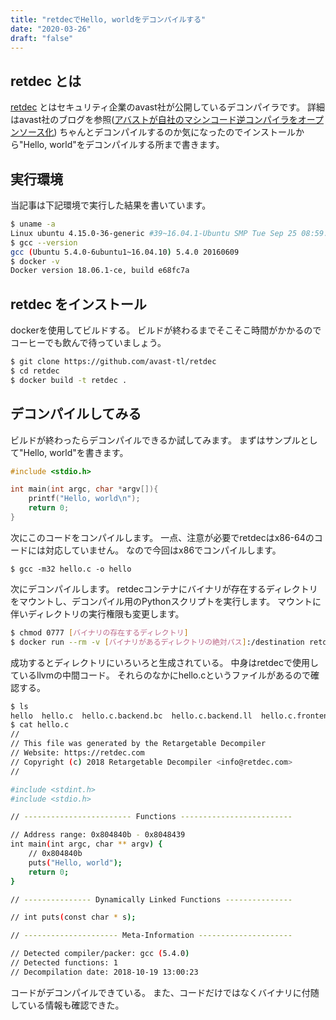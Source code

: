 ```yaml
---
title: "retdecでHello, worldをデコンパイルする"
date: "2020-03-26"
draft: "false"
---
```


## retdec とは
[retdec](https://github.com/avast-tl/retdec)  とはセキュリティ企業のavast社が公開しているデコンパイラです。
詳細はavast社のブログを参照([アバストが自社のマシンコード逆コンパイラをオープンソース化](https://blog.avast.com/jp/avast-open-sources-its-machine-code-decompiler-0))
ちゃんとデコンパイルするのか気になったのでインストールから"Hello, world"をデコンパイルする所まで書きます。

## 実行環境
当記事は下記環境で実行した結果を書いています。

```bash
$ uname -a
Linux ubuntu 4.15.0-36-generic #39~16.04.1-Ubuntu SMP Tue Sep 25 08:59:23 UTC 2018 x86_64 x86_64 x86_64 GNU/Linux
$ gcc --version
gcc (Ubuntu 5.4.0-6ubuntu1~16.04.10) 5.4.0 20160609
$ docker -v
Docker version 18.06.1-ce, build e68fc7a
```

## retdec をインストール
dockerを使用してビルドする。
ビルドが終わるまでそこそこ時間がかかるのでコーヒーでも飲んで待っていましょう。

```bash
$ git clone https://github.com/avast-tl/retdec
$ cd retdec
$ docker build -t retdec .
```

## デコンパイルしてみる
ビルドが終わったらデコンパイルできるか試してみます。
まずはサンプルとして"Hello, world"を書きます。

```c:hello.c
#include <stdio.h>

int main(int argc, char *argv[]){
    printf("Hello, world\n");
    return 0;
}
```

次にこのコードをコンパイルします。
一点、注意が必要でretdecはx86-64のコードには対応していません。
なので今回はx86でコンパイルします。

```
$ gcc -m32 hello.c -o hello
```

次にデコンパイルします。
retdecコンテナにバイナリが存在するディレクトリをマウントし、デコンパイル用のPythonスクリプトを実行します。
マウントに伴いディレクトリの実行権限も変更します。

```bash
$ chmod 0777 [バイナリの存在するディレクトリ]
$ docker run --rm -v [バイナリがあるディレクトリの絶対パス]:/destination retdec retdec-decompiler.py /destination/hello
```

成功するとディレクトリにいろいろと生成されている。
中身はretdecで使用しているllvmの中間コード。
それらのなかにhello.cというファイルがあるので確認する。

```bash
$ ls
hello  hello.c  hello.c.backend.bc  hello.c.backend.ll  hello.c.frontend.dsm  hello.c.json
$ cat hello.c
//
// This file was generated by the Retargetable Decompiler
// Website: https://retdec.com
// Copyright (c) 2018 Retargetable Decompiler <info@retdec.com>
//

#include <stdint.h>
#include <stdio.h>

// ------------------------ Functions -------------------------

// Address range: 0x804840b - 0x8048439
int main(int argc, char ** argv) {
    // 0x804840b
    puts("Hello, world");
    return 0;
}

// --------------- Dynamically Linked Functions ---------------

// int puts(const char * s);

// --------------------- Meta-Information ---------------------

// Detected compiler/packer: gcc (5.4.0)
// Detected functions: 1
// Decompilation date: 2018-10-19 13:00:23
```
コードがデコンパイルできている。
また、コードだけではなくバイナリに付随している情報も確認できた。
